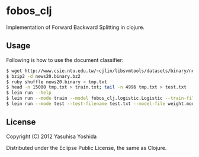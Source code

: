 # fobos_clj

Implementation of Forward Backward Splitting in clojure.

## Usage

Following is how to use the document classifier:

```sh
$ wget http://www.csie.ntu.edu.tw/~cjlin/libsvmtools/datasets/binary/news20.binary.bz2
$ bzip2 -d news20.binary.bz2
$ ruby shuffle news20.binary > tmp.txt
$ head -n 15000 tmp.txt > train.txt; tail -n 4996 tmp.txt > test.txt
$ lein run --help
$ lein run --mode train --model fobos_clj.logistic.Logistic --train-filename train.txt --max-iter 100 --eta 1.0 --lambda 1.0 --model-file weight.model
$ lein run --mode test --test-filename test.txt --model-file weight.model
```

## License

Copyright (C) 2012 Yasuhisa Yoshida

Distributed under the Eclipse Public License, the same as Clojure.
